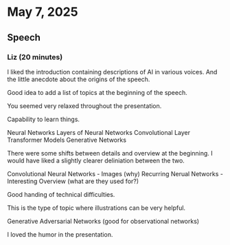 # May 7, 2025

## Speech

### Liz (20 minutes)

I liked the introduction containing descriptions of AI in various voices. And the little anecdote about the origins of
the speech.

Good idea to add a list of topics at the beginning of the speech.

You seemed very relaxed throughout the presentation.

Capability to learn things.

Neural Networks
Layers of Neural Networks
Convolutional Layer
Transformer Models
Generative Networks

There were some shifts between details and overview at the beginning. I would have liked a slightly clearer deliniation
between the two.

Convolutional Neural Networks - Images (why)
Recurring Nerual Networks - Interesting Overview (what are they used for?)

Good handing of technical difficulties.

This is the type of topic where illustrations can be very helpful.

Generative Adversarial Networks (good for observational networks)

I loved the humor in the presentation.
